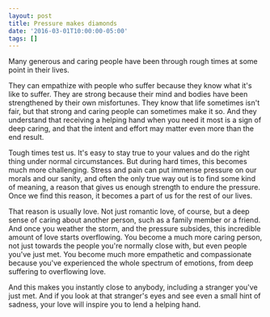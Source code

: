 ```yaml
---
layout: post
title: Pressure makes diamonds
date: '2016-03-01T10:00:00-05:00'
tags: []
---
```

Many generous and caring people have been through rough times at some point in their lives.

They can empathize with people who suffer because they know what it's like to suffer. They are strong because their mind and bodies have been strengthened by their own misfortunes. They know that life sometimes isn't fair, but that strong and caring people can sometimes make it so. And they understand that receiving a helping hand when you need it most is a sign of deep caring, and that the intent and effort may matter even more than the end result.

Tough times test us. It's easy to stay true to your values and do the right thing under normal circumstances. But  during hard times, this becomes much more challenging. Stress and pain can put immense pressure on our morals and our sanity, and often the only true way out is to find some kind of meaning, a reason that gives us enough strength to endure the pressure. Once we find this reason, it becomes a part of us for the rest of our lives.

That reason is usually love. Not just romantic love, of course, but a deep sense of caring about another person, such as a family member or a friend. And once you weather the storm, and the pressure subsides, this incredible amount of love starts overflowing. You become a much more caring person, not just towards the people you're normally close with, but even people you've just met. You become much more empathetic and compassionate because you've experienced the whole spectrum of emotions, from deep suffering to overflowing love.

And this makes you instantly close to anybody, including a stranger you've just met. And if you look at that stranger's eyes and see even a small hint of sadness, your love will inspire you to lend a helping hand.
